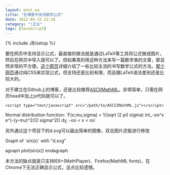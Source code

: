 ```yaml
---
layout: post_eq
title: "在博客中支持数学公式"
date: 2012-04-15 22:10
category: "!正业"
tags: [JavaScript]
---
```

{% include JB/setup %}

要在网页中支持显示公式，最直接的做法就是通过LaTeX等工具将公式做成图片，然后在网页中导入就可以了。但如果真的用这种方法来写一篇数学类的文章，那显然非常的不方便。[这个网页](http://blog.sciencenet.cn/home.php?mod=space&uid=482644&do=blog&id=426697 "如何在网页中写数学公式")详细介绍了一些比较主流的书写数学公式的方法。[那个网页](http://hanamidesign.com/lab/math-with-html-css/prototype/ "html和css实现数学公式")通过纯CSS来实现公式，但支持还是比较有限，而且跟LaTeX语法差别还是比较大的。

对于建立在Github上的博客，还是比较推荐[ASCIIMathML](http://www1.chapman.edu/~jipsen/mathml/asciimath.html)。非常简单，只需在网页head中加上js代码就可以了。

	<script type="text/javascript" src="/path/to/ASCIIMathML.js"></script>

Normal distribution function: \`F(x;mu,sigma) = 1/(sqrt (2 pi) sigma) int_-oo^x e^(-(y-mu)^2/(2 sigma^2)) dy, -oo < x < oo\`

另外通过这个项目下的d.svg可以画出简单的图像，双击图片还能进行修改

Graph of \`sin(x)\` with "d.svg"

agraph plot(sin(x)) endagraph

本方法的缺点就是只支持IE6+(MathPlayer)、Firefox(MathML fonts)，在Chrome下无法正确显示公式，这点比较遗憾。

